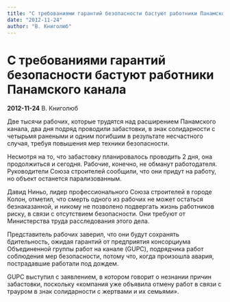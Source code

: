 ```yaml
---
title: "С требованиями гарантий безопасности бастуют работники Панамского канала"
date: "2012-11-24"
author: "В. Книголюб"
---
```


# С требованиями гарантий безопасности бастуют работники Панамского канала

**2012-11-24** В. Книголюб

Две тысячи рабочих, которые трудятся над расширением Панамского канала, два дня подряд проводили забастовки, в знак солидарности с четырьмя ранеными и одним погибшим в результате несчастного случая, требуя повышения мер техники безопасности.

Несмотря на то, что забастовку планировалось проводить 2 дня, она продолжиться и сегодня. Рабочие, конечно, не обманут работодателя. Руководители Союза строителей сообщили, что они придут на работу, но объект останется парализованным.

Давид Ниньо, лидер профессионального Союза строителей в городе Колон, отметил, что смерть одного из рабочих не может остаться безнаказанной, и никому не позволено подвергать жизнь работников риску, в связи с отсутствием безопасности. Они требуют от Министерства труда расследования этого дела.

Представитель рабочих заверил, что они будут сохранять бдительность, ожидая гарантий от предприятия консорциума Объединенной группы работ на канале (GUPC), подрядчика работ соблюдения мер безопасности, потому что, когда произошла авария, пострадавшие работали под дождем.

GUPC выступил с заявлением, в котором говорит о незнании причин забастовки, поскольку «компания уже объявила отмену работ в связи с трауром в знак солидарности с жертвами и их семьями».